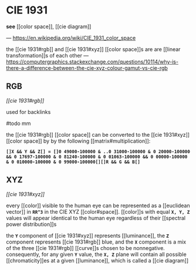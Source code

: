 # CIE 1931

**see** [[color space]], [[cie diagram]]

&mdash; <https://en.wikipedia.org/wiki/CIE_1931_color_space>

the [[cie 1931#rgb]] and [[cie 1931#xyz]] [[color space]]s are are [[linear transformation]]s of each other &mdash; <https://computergraphics.stackexchange.com/questions/10114/why-is-there-a-difference-between-the-cie-xyz-colour-gamut-vs-cie-rgb>

## RGB

_[[cie 1931#rgb]]_

used for backlinks

#todo mm

the [[cie 1931#rgb]] [[color space]] can be converted to the [[cie 1931#xyz]] [[color space]] by by the following [[matrix#multiplication]]:

**`[]X && Y && Z[] = []0 49000-100000 & ..0 31000-100000 & 0 20000-100000 && 0 17697-100000 & 0 81240-100000 & 0 01063-100000 && 0 00000-100000 & 0 010000-100000 & 0 99000-100000[][]R && G && B[]`**

## XYZ

_[[cie 1931#xyz]]_

every [[color]] visible to the human eye can be represented as a [[euclidean vector]] in **`RR^3`** in the CIE XYZ [[color#space]]. [[color]]s with equal **`X, Y, Z`** values will appear identical to the human eye regardless of their [[spectral power distribution]]s

the **`Y`** component of [[cie 1931#xyz]] represents [[luminance]], the **`Z`** component represents [[cie 1931#rgb]] blue, and the **`X`** component is a mix of the three [[cie 1931#rgb]] [[curve]]s chosen to be nonnegative. consequently, for any given **`Y`** value, the **`X, Z`** plane will contain all possible [[chromaticity]]es at a given [[luminance]], which is called a [[cie diagram]]
